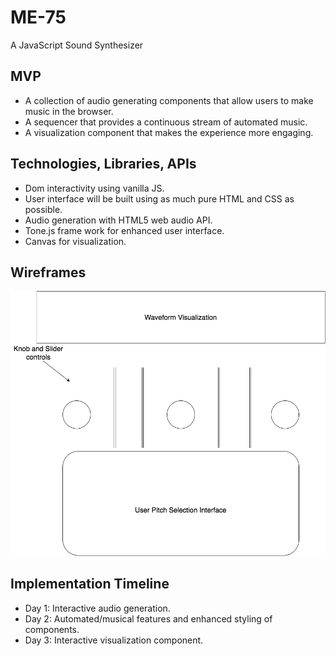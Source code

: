 # ME-75
A JavaScript Sound Synthesizer

## MVP
- A collection of audio generating components that allow users to make music in the browser.
- A sequencer that provides a continuous stream of automated music.
- A visualization component that makes the experience more engaging.

## Technologies, Libraries, APIs
- Dom interactivity using vanilla JS.
- User interface will be built using as much pure HTML and CSS as possible.
- Audio generation with HTML5 web audio API.
- Tone.js frame work for enhanced user interface.
- Canvas for visualization.

## Wireframes
![wireframes](https://github.com/morgan-edwards/ME-75/blob/master/ME-75.png)

## Implementation Timeline
- Day 1: Interactive audio generation.
- Day 2: Automated/musical features and enhanced styling of components.
- Day 3: Interactive visualization component.


